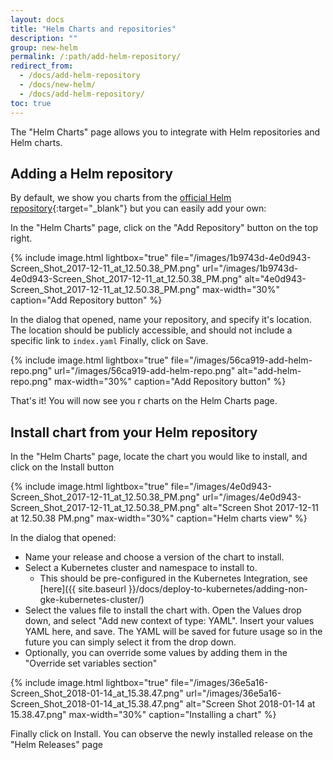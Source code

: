 ```yaml
---
layout: docs
title: "Helm Charts and repositories"
description: ""
group: new-helm
permalink: /:path/add-helm-repository/
redirect_from:
  - /docs/add-helm-repository
  - /docs/new-helm/
  - /docs/add-helm-repository/
toc: true
---
```

The "Helm Charts" page allows you to integrate with Helm repositories and Helm charts.

## Adding a Helm repository
By default, we show you charts from the [official Helm repository](https://github.com/kubernetes/charts){:target="_blank"} but you can easily add your own:

In the "Helm Charts" page, click on the "Add Repository" button on the top right.

{% include 
image.html 
lightbox="true" 
file="/images/1b9743d-4e0d943-Screen_Shot_2017-12-11_at_12.50.38_PM.png" 
url="/images/1b9743d-4e0d943-Screen_Shot_2017-12-11_at_12.50.38_PM.png"
alt="4e0d943-Screen_Shot_2017-12-11_at_12.50.38_PM.png" 
max-width="30%"
caption="Add Repository button" 
%}

In the dialog that opened, name your repository, and specify it's location.
The location should be publicly accessible, and should not include a specific link to `index.yaml`
Finally, click on Save.

{% include 
image.html 
lightbox="true" 
file="/images/56ca919-add-helm-repo.png" 
url="/images/56ca919-add-helm-repo.png"
alt="add-helm-repo.png" 
max-width="30%"
caption="Add Repository button" 
%}

That's it!
You will now see you r charts on the Helm Charts page.

## Install chart from your Helm repository
In the "Helm Charts" page, locate the chart you would like to install, and click on the Install button

{% include 
image.html 
lightbox="true" 
file="/images/4e0d943-Screen_Shot_2017-12-11_at_12.50.38_PM.png" 
url="/images/4e0d943-Screen_Shot_2017-12-11_at_12.50.38_PM.png"
alt="Screen Shot 2017-12-11 at 12.50.38 PM.png" 
max-width="30%"
caption="Helm charts view" 
%}

In the dialog that opened:
- Name your release and choose a version of the chart to install.
- Select a Kubernetes cluster and namespace to install to. 
  - This should be pre-configured in the Kubernetes Integration, see [here]({{ site.baseurl }}/docs/deploy-to-kubernetes/adding-non-gke-kubernetes-cluster/) 
- Select the values file to install the chart with. Open the Values drop down, and select "Add new context of type: YAML". Insert your values YAML here, and save. The YAML will be saved for future usage so in the future you can simply select it from the drop down.
- Optionally, you can override some values by adding them in the "Override set variables section"

{% include 
image.html 
lightbox="true" 
file="/images/36e5a16-Screen_Shot_2018-01-14_at_15.38.47.png" 
url="/images/36e5a16-Screen_Shot_2018-01-14_at_15.38.47.png"
alt="Screen Shot 2018-01-14 at 15.38.47.png" 
max-width="30%"
caption="Installing a chart" 
%}

Finally click on Install. You can observe the newly installed release on the "Helm Releases" page
